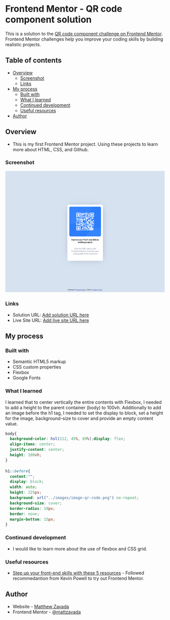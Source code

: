 # Frontend Mentor - QR code component solution

This is a solution to the [QR code component challenge on Frontend Mentor](https://www.frontendmentor.io/challenges/qr-code-component-iux_sIO_H). Frontend Mentor challenges help you improve your coding skills by building realistic projects. 

## Table of contents

- [Overview](#overview)
  - [Screenshot](#screenshot)
  - [Links](#links)
- [My process](#my-process)
  - [Built with](#built-with)
  - [What I learned](#what-i-learned)
  - [Continued development](#continued-development)
  - [Useful resources](#useful-resources)
- [Author](#author)

## Overview
- This is my first Frontend Mentor project. Using these projects to learn more about HTML, CSS, and Github.

### Screenshot

![](./images/Screenshot.png)

### Links

- Solution URL: [Add solution URL here](https://your-solution-url.com)
- Live Site URL: [Add live site URL here](https://your-live-site-url.com)

## My process

### Built with

- Semantic HTML5 markup
- CSS custom properties
- Flexbox
- Google Fonts


### What I learned

I learned that to center vertically the entire contents with Flexbox, I needed to add a height to the parent container (body) to 100vh. Additionally to add an image before the h1 tag, I needed to set the display to block, set a height for the image, background-size to cover and provide an empty content value.

```css
body{
  background-color: hsl(212, 45%, 89%);display: flex;
  align-items: center;
  justify-content: center;
  height: 100vh;
}

h1::before{
  content:"";
  display: block;
  width: auto;
  height: 225px;
  background: url("../images/image-qr-code.png") no-repeat;
  background-size: cover;
  border-radius: 10px;
  border: none;
  margin-bottom: 15px;
}
```
### Continued development

- I would like to learn more about the use of flexbox and CSS grid.

### Useful resources

- [Step up your front-end skills with these 5 resources](https://youtu.be/QqDH5sYzDS8) - Followed recommedantion from Kevin Powell to try out Frontend Mentor.

## Author

- Website - [Matthew Zavada](https://www.your-site.com)
- Frontend Mentor - [@mattzavada](https://www.frontendmentor.io/profile/mattzavada)

